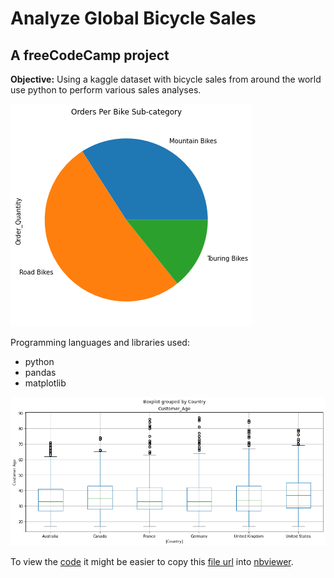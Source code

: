 # Analyze Global Bicycle Sales
## A freeCodeCamp project

**Objective:** Using a kaggle dataset with bicycle sales from around the world use python to perform various sales analyses.

![pie chart](./images/bike_orders_by_cat.png)

Programming languages and libraries used: 
- python
- pandas
- matplotlib

![age by country plot](./images/customer_age_by_country.png)


To view the [code](Bike_Store_Project.ipynb) it might be easier to copy this [file url](https://github.com/jdg0711/analyzing_bike_sales/blob/main/Bike_Store_Project.ipynb) into [nbviewer](https://nbviewer.jupyter.org/).
